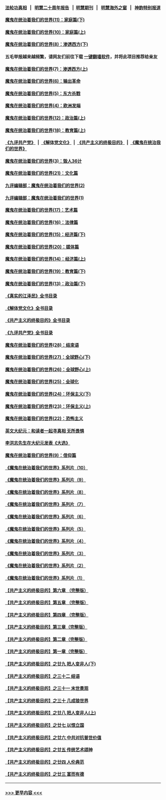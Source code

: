#### [法轮功真相](https://github.com/gfw-breaker/truth/blob/master/README.md?t=0) &nbsp;&nbsp;|&nbsp;&nbsp; [明慧二十周年报告](https://github.com/gfw-breaker/mh-reports/blob/master/README.md?t=0) &nbsp;&nbsp;|&nbsp;&nbsp;[明慧期刊](https://github.com/gfw-breaker/mh-qikan) &nbsp;&nbsp;|&nbsp;&nbsp; [明慧海外之窗](https://github.com/gfw-breaker/mh-news/blob/master/README.md?t=0) &nbsp;&nbsp;|&nbsp;&nbsp; [神韵特别报道](https://github.com/gfw-breaker/mh-news/blob/master/shenyun.md?t=0)
#### [魔鬼在统治着我们的世界(11)：家庭篇(下)](../pages/nsc422/n10440961.md?t=11181350) 
#### [魔鬼在统治着我们的世界(10)：家庭篇(上)](../pages/nsc422/n10435448.md?t=11181350) 
#### [魔鬼在统治着我们的世界(8)：渗透西方(下)](../pages/nsc422/n10429603.md?t=11181350) 
#### 五毛举报越来越频繁，请网友们前往下载 [一键翻墙软件](https://github.com/gfw-breaker/ssr-accounts)，并将此项目推荐给亲友
#### [魔鬼在统治着我们的世界(7)：渗透西方(上)](../pages/nsc422/n10426013.md?t=11181350) 
#### [魔鬼在统治着我们的世界(6)：输出革命](../pages/nsc422/n10421536.md?t=11181350) 
#### [魔鬼在统治着我们的世界(5)：东方杀戮](../pages/nsc422/n10417707.md?t=11181350) 
#### [魔鬼在统治着我们的世界(4)：欧洲发端](../pages/nsc422/n10414890.md?t=11181350) 
#### [魔鬼在统治着我们的世界(12)：政治篇(上)](../pages/nsc422/n10444576.md?t=11181350) 
#### [魔鬼在统治着我们的世界(18)：教育篇(上)](../pages/nsc422/n10526970.md?t=11181350) 
#### [《九评共产党》](https://github.com/begood0513/9ping.md/blob/master/README.md) &nbsp;|&nbsp; [《解体党文化》](../../../../jtdwh.md/blob/master/README.md)  &nbsp;|&nbsp; [《共产主义的终极目的》](../../../../gczydzjmd.md/blob/master/README.md) &nbsp;|&nbsp; [《魔鬼在统治我们的世界》](../../../../mgztzwmdsj.md/blob/master/README.md) 
#### [魔鬼在统治着我们的世界(3)：毁人36计](../pages/nsc422/n10411583.md?t=11181350) 
#### [魔鬼在统治着我们的世界(21)：文化篇](../pages/nsc422/n10597706.md?t=11181350) 
#### [九评编辑部：魔鬼在统治着我们的世界(2)](../pages/nsc422/n10410036.md?t=11181350) 
#### [九评编辑部：魔鬼在统治着我们的世界(1)](../pages/nsc422/n10406825.md?t=11181350) 
#### [魔鬼在统治着我们的世界(17)：艺术篇](../pages/nsc422/n10499093.md?t=11181350) 
#### [魔鬼在统治着我们的世界(16)：法律篇](../pages/nsc422/n10485969.md?t=11181350) 
#### [魔鬼在统治着我们的世界(15)：经济篇(下)](../pages/nsc422/n10469975.md?t=11181350) 
#### [魔鬼在统治着我们的世界(20)：媒体篇](../pages/nsc422/n10586579.md?t=11181350) 
#### [魔鬼在统治着我们的世界(14)：经济篇(上)](../pages/nsc422/n10457370.md?t=11181350) 
#### [魔鬼在统治着我们的世界(19)：教育篇(下)](../pages/nsc422/n10564808.md?t=11181350) 
#### [魔鬼在统治着我们的世界(13)：政治篇(下)](../pages/nsc422/n10448270.md?t=11181350) 
#### [《真实的江泽民》全书目录](../pages/nsc422/n13721399.md?t=11181350) 
#### [《解体党文化》全书目录](../pages/nsc422/n13721157.md?t=11181350) 
#### [《共产主义的终极目的》全书目录](../pages/nsc422/n13721048.md?t=11181350) 
#### [《九评共产党》全书目录](../pages/nsc422/n13708085.md?t=11181350) 
#### [魔鬼在统治着我们的世界(28)：结束语](../pages/nsc422/n10936246.md?t=11181350) 
#### [魔鬼在统治着我们的世界(27)：全球野心(下)](../pages/nsc422/n10928319.md?t=11181350) 
#### [魔鬼在统治着我们的世界(26)：全球野心(上)](../pages/nsc422/n10900318.md?t=11181350) 
#### [魔鬼在统治着我们的世界(25)：全球化](../pages/nsc422/n10788205.md?t=11181350) 
#### [魔鬼在统治着我们的世界(24)：环保主义(下)](../pages/nsc422/n10695307.md?t=11181350) 
#### [魔鬼在统治着我们的世界(23)：环保主义(上)](../pages/nsc422/n10688613.md?t=11181350) 
#### [魔鬼在统治着我们的世界(22)：恐怖主义](../pages/nsc422/n10614727.md?t=11181350) 
#### [英文大纪元：和读者一起寻真相 无所畏惧](../pages/nsc422/n12542027.md?t=11181350) 
#### [李洪志先生在大纪元发表《大选》](../pages/nsc422/n12534746.md?t=11181350) 
#### [魔鬼在统治着我们的世界(9)：信仰篇](../pages/nsc422/n10432159.md?t=11181350) 
#### [《魔鬼在统治着我们的世界》系列片（10）](../pages/nsc422/n12292670.md?t=11181350) 
#### [《魔鬼在统治着我们的世界》系列片（9）](../pages/nsc422/n12290859.md?t=11181350) 
#### [《魔鬼在统治着我们的世界》系列片（8）](../pages/nsc422/n12287445.md?t=11181350) 
#### [《魔鬼在统治着我们的世界》系列片（7）](../pages/nsc422/n12283425.md?t=11181350) 
#### [《魔鬼在统治着我们的世界》系列片（6）](../pages/nsc422/n12282314.md?t=11181350) 
#### [《魔鬼在统治着我们的世界》系列片（5）](../pages/nsc422/n12281419.md?t=11181350) 
#### [《魔鬼在统治着我们的世界》系列片（4）](../pages/nsc422/n12274024.md?t=11181350) 
#### [《魔鬼在统治着我们的世界》系列片（3）](../pages/nsc422/n12271322.md?t=11181350) 
#### [《魔鬼在统治着我们的世界》系列片（2）](../pages/nsc422/n12269049.md?t=11181350) 
#### [《魔鬼在统治着我们的世界》系列片（1）](../pages/nsc422/n12267575.md?t=11181350) 
#### [【共产主义的终极目的】第六章 （完整版）](../pages/nsc422/n11428913.md?t=11181350) 
#### [【共产主义的终极目的】第五章 （完整版）](../pages/nsc422/n11428912.md?t=11181350) 
#### [【共产主义的终极目的】第四章 （完整版）](../pages/nsc422/n11428907.md?t=11181350) 
#### [【共产主义的终极目的】第三章（完整版）](../pages/nsc422/n11428848.md?t=11181350) 
#### [【共产主义的终极目的】第二章（完整版）](../pages/nsc422/n11428831.md?t=11181350) 
#### [【共产主义的终极目的】第一章（完整版）](../pages/nsc422/n11417651.md?t=11181350) 
#### [【共产主义的终极目的】之廿九 把人变非人(下)](../pages/nsc422/n11344140.md?t=11181350) 
#### [【共产主义的终极目的】之三十二 结语](../pages/nsc422/n11360535.md?t=11181350) 
#### [【共产主义的终极目的】之三十一 末世景观](../pages/nsc422/n11351129.md?t=11181350) 
#### [【共产主义的终极目的】之三十 几成狼世界](../pages/nsc422/n11348280.md?t=11181350) 
#### [【共产主义的终极目的】之廿八 把人变非人(上)](../pages/nsc422/n11340492.md?t=11181350) 
#### [【共产主义的终极目的】之廿七 以恨立国](../pages/nsc422/n11336944.md?t=11181350) 
#### [【共产主义的终极目的】之廿六 中共对抗普世价值](../pages/nsc422/n11324785.md?t=11181350) 
#### [【共产主义的终极目的】之廿五 传统艺术颂神](../pages/nsc422/n11296396.md?t=11181350) 
#### [【共产主义的终极目的】之廿四 人伦典范](../pages/nsc422/n11296397.md?t=11181350) 
#### [【共产主义的终极目的】之廿三 富而有德](../pages/nsc422/n11283598.md?t=11181350) 

----
#### [ >>> 更早内容 <<< ](../indexes/nsc422-earlier.md)
